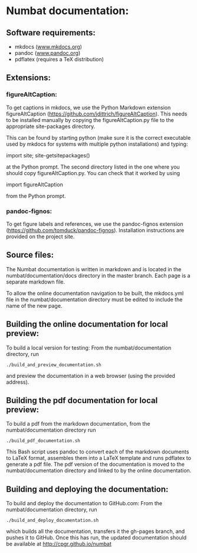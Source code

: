 # Numbat documentation:

## Software requirements:
 - mkdocs (www.mkdocs.org)
 - pandoc (www.pandoc.org)
 - pdflatex (requires a TeX distribution)

## Extensions:

### figureAltCaption:
To get captions in mkdocs, we use the Python Markdown extension
figureAltCaption (https://github.com/jdittrich/figureAltCaption).
This needs to be installed manually by copying the figureAltCaption.py file
to the appropriate site-packages directory.

This can be found by starting python (make sure it is the correct executable used
by mkdocs for systems with multiple python installations) and typing:

import site; site-getsitepackages()

at the Python prompt. The second directory listed in the one where you should copy
figureAltCaption.py. You can check that it worked by using

import figureAltCaption

from the Python prompt.

### pandoc-fignos:
To get figure labels and references, we use the pandoc-fignos extension (https://github.com/tomduck/pandoc-fignos).
Installation instructions are provided on the project site.

## Source files:

The Numbat documentation is written in markdown and is located in the
numbat/documentation/docs directory in the master branch. Each page is a
separate markdown file.

To allow the online documentation navigation to be built, the mkdocs.yml
file in the numbat/documentation directory must be edited to include the
name of the new page.

## Building the online documentation for local preview:

To build a local version for testing:
From the numbat/documentation directory, run

    ./build_and_preview_documentation.sh

and preview the documentation in a web browser (using the provided address).

## Building the pdf documentation for local preview:

To build a pdf from the markdown documentation, from the numbat/documentation directory
run

    ./build_pdf_documentation.sh

This Bash script uses pandoc to convert each of the markdown documents to LaTeX format,
assembles them into a LaTeX template and runs pdflatex to generate a pdf file. The pdf
version of the documentation is moved to the numbat/documentation directory and linked to
by the online documentation.


## Building and deploying the documentation:

To build and deploy the documentation to GitHub.com:
From the numbat/documentation directory, run

    ./build_and_deploy_documentation.sh

which builds all the documentation, transfers it the gh-pages branch,
and pushes it to GitHub. Once this has run, the updated documentation should
be available at http://cpgr.github.io/numbat
